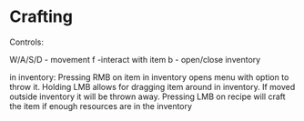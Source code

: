# Crafting
 
Controls:

W/A/S/D - movement
f -interact with item
b - open/close inventory

in inventory:
Pressing RMB on item in inventory opens menu with option to throw it.
Holding LMB allows for dragging item around in inventory. If moved outside inventory it will be thrown away.
Pressing LMB on recipe will craft the item if enough resources are in the inventory

